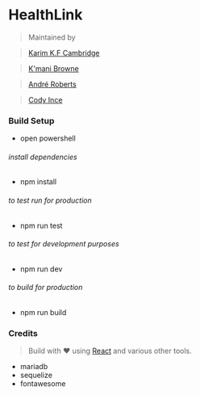 # HealthLink

> Maintained by

> [Karim K.F Cambridge](https://github.com/karimcambridge)

> [K'mani Browne](https://github.com/kmanibrowne)

> [André Roberts](https://github.com/thelastroberts)

> [Cody Ince](https://github.com/Cod-yBanks)


### Build Setup

* open powershell

###### install dependencies
* npm install

###### to test run for production
* npm run test

###### to test for development purposes
* npm run dev

###### to build for production
* npm run build


### Credits

> Build with ❤️ using [React](https://reactjs.org/) and various other tools.

* mariadb
* sequelize
* fontawesome